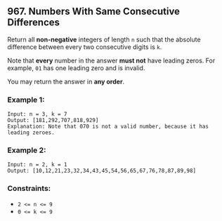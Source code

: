 ## 967. Numbers With Same Consecutive Differences

Return all **non-negative** integers of length ```n``` such that the absolute difference between every two consecutive digits is ```k```.

Note that **every** number in the answer **must not** have leading zeros. For example, ```01``` has one leading zero and is invalid.

You may return the answer in **any order**.

### Example 1:
```
Input: n = 3, k = 7
Output: [181,292,707,818,929]
Explanation: Note that 070 is not a valid number, because it has leading zeroes.
```
### Example 2:
```
Input: n = 2, k = 1
Output: [10,12,21,23,32,34,43,45,54,56,65,67,76,78,87,89,98]
```

### Constraints:

* ```2 <= n <= 9```
* ```0 <= k <= 9```